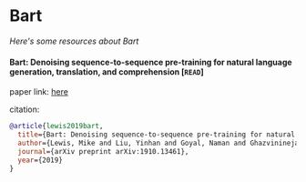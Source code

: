 # Bart
*Here's some resources about Bart*


#### Bart: Denoising sequence-to-sequence pre-training for natural language generation, translation, and comprehension [`READ`]

paper link: [here](https://arxiv.org/pdf/1910.13461)

citation: 
```bibtex
@article{lewis2019bart,
  title={Bart: Denoising sequence-to-sequence pre-training for natural language generation, translation, and comprehension},
  author={Lewis, Mike and Liu, Yinhan and Goyal, Naman and Ghazvininejad, Marjan and Mohamed, Abdelrahman and Levy, Omer and Stoyanov, Ves and Zettlemoyer, Luke},
  journal={arXiv preprint arXiv:1910.13461},
  year={2019}
}
```